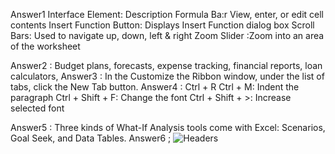 Answer1 Interface Element:	Description
Formula Ba:r	View, enter, or edit cell contents
Insert Function Button:	Displays Insert Function dialog box
Scroll Bars:	Used to navigate up, down, left & right
Zoom Slider	:Zoom into an area of the worksheet

Answer2 : Budget plans, forecasts, expense tracking, financial reports, loan calculators,
Answer3 : In the Customize the Ribbon window, under the list of tabs, click the New Tab button.
Answer4 : Ctrl + R
 Ctrl + M: Indent the paragraph
Ctrl + Shift + F: Change the font
Ctrl + Shift + >: Increase selected font

Answer5 : Three kinds of What-If Analysis tools come with Excel: Scenarios, Goal Seek, and Data Tables. 
Answer6 ;
![Headers](https://github.com/Raju7646/Excel_Assignment-_6_ans/assets/109983697/3b7b634e-9d79-40cc-9231-3baf6eb5638e)
